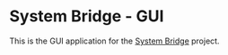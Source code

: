 # System Bridge - GUI

This is the GUI application for the [System Bridge](https://github.com/timmo001/system-bridge) project.
